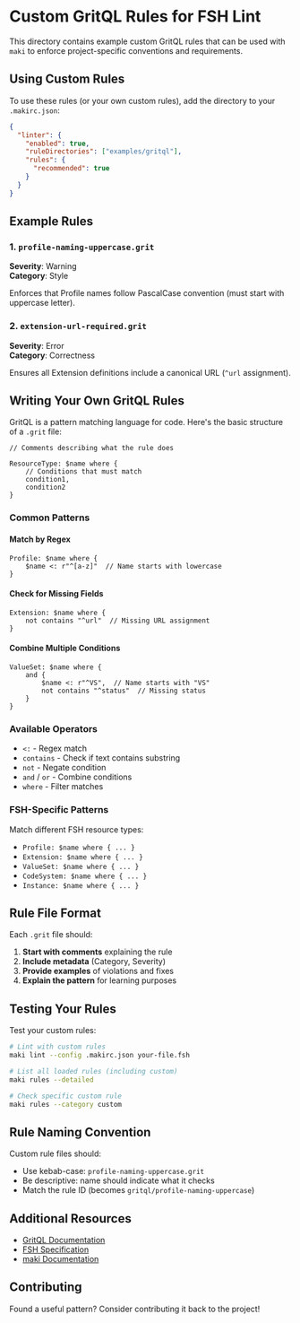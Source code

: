 # Custom GritQL Rules for FSH Lint

This directory contains example custom GritQL rules that can be used with `maki` to enforce project-specific conventions and requirements.

## Using Custom Rules

To use these rules (or your own custom rules), add the directory to your `.makirc.json`:

```json
{
  "linter": {
    "enabled": true,
    "ruleDirectories": ["examples/gritql"],
    "rules": {
      "recommended": true
    }
  }
}
```

## Example Rules

### 1. `profile-naming-uppercase.grit`

**Severity**: Warning  
**Category**: Style

Enforces that Profile names follow PascalCase convention (must start with uppercase letter).

### 2. `extension-url-required.grit`

**Severity**: Error  
**Category**: Correctness

Ensures all Extension definitions include a canonical URL (`^url` assignment).

## Writing Your Own GritQL Rules

GritQL is a pattern matching language for code. Here's the basic structure of a `.grit` file:

```gritql
// Comments describing what the rule does

ResourceType: $name where {
    // Conditions that must match
    condition1,
    condition2
}
```

### Common Patterns

#### Match by Regex
```gritql
Profile: $name where {
    $name <: r"^[a-z]"  // Name starts with lowercase
}
```

#### Check for Missing Fields
```gritql
Extension: $name where {
    not contains "^url"  // Missing URL assignment
}
```

#### Combine Multiple Conditions
```gritql
ValueSet: $name where {
    and {
        $name <: r"^VS",  // Name starts with "VS"
        not contains "^status"  // Missing status
    }
}
```

### Available Operators

- `<:` - Regex match
- `contains` - Check if text contains substring
- `not` - Negate condition
- `and` / `or` - Combine conditions
- `where` - Filter matches

### FSH-Specific Patterns

Match different FSH resource types:
- `Profile: $name where { ... }`
- `Extension: $name where { ... }`
- `ValueSet: $name where { ... }`
- `CodeSystem: $name where { ... }`
- `Instance: $name where { ... }`

## Rule File Format

Each `.grit` file should:

1. **Start with comments** explaining the rule
2. **Include metadata** (Category, Severity)
3. **Provide examples** of violations and fixes
4. **Explain the pattern** for learning purposes

## Testing Your Rules

Test your custom rules:

```bash
# Lint with custom rules
maki lint --config .makirc.json your-file.fsh

# List all loaded rules (including custom)
maki rules --detailed

# Check specific custom rule
maki rules --category custom
```

## Rule Naming Convention

Custom rule files should:
- Use kebab-case: `profile-naming-uppercase.grit`
- Be descriptive: name should indicate what it checks
- Match the rule ID (becomes `gritql/profile-naming-uppercase`)

## Additional Resources

- [GritQL Documentation](https://docs.grit.io/)
- [FSH Specification](https://hl7.org/fhir/uv/shorthand/)
- [maki Documentation](https://octofhir.github.io/maki-rs/)

## Contributing

Found a useful pattern? Consider contributing it back to the project!
